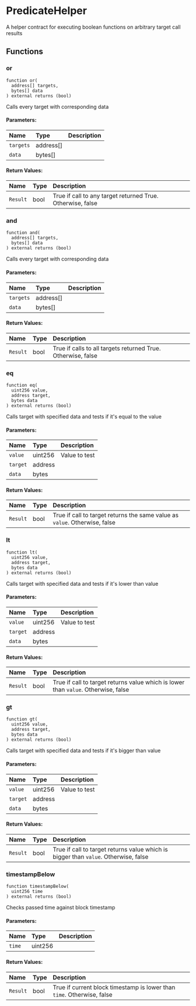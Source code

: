# PredicateHelper

A helper contract for executing boolean functions on arbitrary target call results



## Functions
### or
```solidity
function or(
  address[] targets,
  bytes[] data
) external returns (bool)
```
Calls every target with corresponding data


#### Parameters:
| Name | Type | Description                                                          |
| :--- | :--- | :------------------------------------------------------------------- |
|`targets` | address[] | 
|`data` | bytes[] | 

#### Return Values:
| Name                           | Type          | Description                                                                  |
| :----------------------------- | :------------ | :--------------------------------------------------------------------------- |
|`Result`| bool | True if call to any target returned True. Otherwise, false

### and
```solidity
function and(
  address[] targets,
  bytes[] data
) external returns (bool)
```
Calls every target with corresponding data


#### Parameters:
| Name | Type | Description                                                          |
| :--- | :--- | :------------------------------------------------------------------- |
|`targets` | address[] | 
|`data` | bytes[] | 

#### Return Values:
| Name                           | Type          | Description                                                                  |
| :----------------------------- | :------------ | :--------------------------------------------------------------------------- |
|`Result`| bool | True if calls to all targets returned True. Otherwise, false

### eq
```solidity
function eq(
  uint256 value,
  address target,
  bytes data
) external returns (bool)
```
Calls target with specified data and tests if it's equal to the value


#### Parameters:
| Name | Type | Description                                                          |
| :--- | :--- | :------------------------------------------------------------------- |
|`value` | uint256 | Value to test  
|`target` | address | 
|`data` | bytes | 

#### Return Values:
| Name                           | Type          | Description                                                                  |
| :----------------------------- | :------------ | :--------------------------------------------------------------------------- |
|`Result`| bool | True if call to target returns the same value as `value`. Otherwise, false

### lt
```solidity
function lt(
  uint256 value,
  address target,
  bytes data
) external returns (bool)
```
Calls target with specified data and tests if it's lower than value


#### Parameters:
| Name | Type | Description                                                          |
| :--- | :--- | :------------------------------------------------------------------- |
|`value` | uint256 | Value to test  
|`target` | address | 
|`data` | bytes | 

#### Return Values:
| Name                           | Type          | Description                                                                  |
| :----------------------------- | :------------ | :--------------------------------------------------------------------------- |
|`Result`| bool | True if call to target returns value which is lower than `value`. Otherwise, false

### gt
```solidity
function gt(
  uint256 value,
  address target,
  bytes data
) external returns (bool)
```
Calls target with specified data and tests if it's bigger than value


#### Parameters:
| Name | Type | Description                                                          |
| :--- | :--- | :------------------------------------------------------------------- |
|`value` | uint256 | Value to test  
|`target` | address | 
|`data` | bytes | 

#### Return Values:
| Name                           | Type          | Description                                                                  |
| :----------------------------- | :------------ | :--------------------------------------------------------------------------- |
|`Result`| bool | True if call to target returns value which is bigger than `value`. Otherwise, false

### timestampBelow
```solidity
function timestampBelow(
  uint256 time
) external returns (bool)
```
Checks passed time against block timestamp


#### Parameters:
| Name | Type | Description                                                          |
| :--- | :--- | :------------------------------------------------------------------- |
|`time` | uint256 | 

#### Return Values:
| Name                           | Type          | Description                                                                  |
| :----------------------------- | :------------ | :--------------------------------------------------------------------------- |
|`Result`| bool | True if current block timestamp is lower than `time`. Otherwise, false

